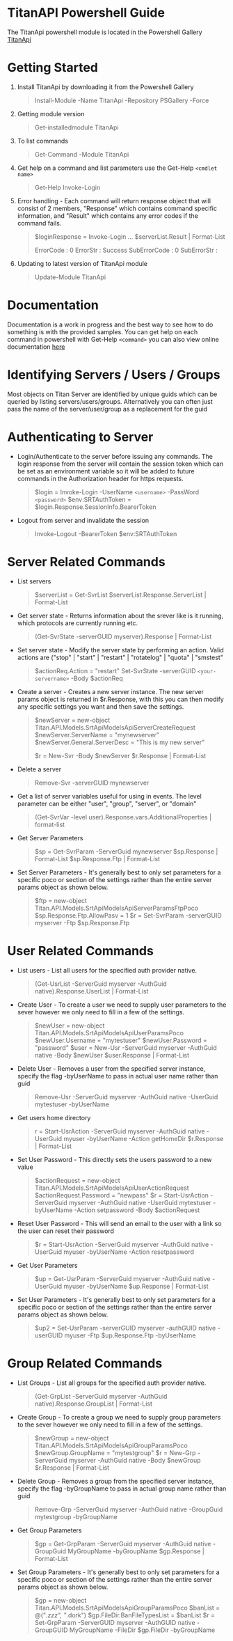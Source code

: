 # TitanAPI Powershell Guide

The TitanApi powershell module is located in the Powershell Gallery [TitanApi](https://www.powershellgallery.com/packages/TitanApi)

# Getting Started

1. Install TitanApi by downloading it from the Powershell Gallery

   > Install-Module -Name TitanApi -Repository PSGallery -Force
   >
2. Getting module version

   > Get-installedmodule TitanApi
   >
3. To list commands

   > Get-Command -Module TitanApi
   >
4. Get help on a command and list parameters use the Get-Help `<cmdlet name>`

   > Get-Help Invoke-Login
   >
5. Error handling - Each command will return response object that will consist of 2 members, "Response" which contains command specific information, and "Result" which contains any error codes if the command fails.

   > $loginResponse = Invoke-Login ...
   > $serverList.Result | Format-List
   >
   > ErrorCode    : 0
   > ErrorStr     : Success
   > SubErrorCode : 0
   > SubErrorStr  :
   >

6. Updating to latest version of TitanApi module
    > Update-Module TitanApi

# Documentation

Documentation is a work in progress and the best way to see how to do something is with the provided samples. You can get help on each command in powershell with Get-Help `<command>` you can also view online documentation [here](https://github.com/southrivertech/titanapi.pub/blob/main/sdk/powershell/docs/TitanApi.md)

# Identifying Servers / Users / Groups

Most objects on Titan Server are identified by unique guids which can be queried by listing servers/users/groups. Alternatively you can often just pass the name of the server/user/group as a replacement for the guid

# Authenticating to Server

* Login/Authenticate to the server before issuing any commands. The login response from the server will contain the session token which can be set as an environment variable so it will be added to future commands in the Authorization header for https requests.

  > $login = Invoke-Login -UserName `<username>` -PassWord `<password>`
  > $env:SRTAuthToken = $login.Response.SessionInfo.BearerToken
  >
* Logout from server and invalidate the session

  > Invoke-Logout -BearerToken $env:SRTAuthToken
  >

# Server Related Commands

* List servers

  > $serverList = Get-SvrList
  > $serverList.Response.ServerList | Format-List
  >
* Get server state - Returns information about the srever like is it running, which protocols are currently running etc.

  > (Get-SvrState -serverGUID myserver).Response | Format-List
  >
* Set server state - Modify the server state by performing an action. Valid actions are ("stop" | "start" | "restart" | "rotatelog" | "quota" | "smstest"

  > $actionReq.Action = "restart"
  > Set-SvrState -serverGUID `<your-servername>` -Body $actionReq
  >
* Create a server - Creates a new server instance. The new server params object is returned in $r.Response, with this you can then modify any specific settings you want and then save the settings.

  > $newServer = new-object Titan.API.Models.SrtApiModelsApiServerCreateRequest
  > $newServer.ServerName = "mynewserver"
  > $newServer.General.ServerDesc = "This is my new server"
  >
  > $r = New-Svr -Body $newServer
  > $r.Response | Format-List
  >
* Delete a server

  > Remove-Svr -serverGUID mynewserver
  >
* Get a list of server variables useful for using in events. The level parameter can be either "user", "group", "server", or "domain"

  > (Get-SvrVar -level user).Response.vars.AdditionalProperties | format-list
  >
* Get Server Parameters

  > $sp = Get-SvrParam -ServerGuid mynewserver
  > $sp.Response | Format-List
  > $sp.Response.Ftp | Format-List
  >
* Set Server Parameters - It's generally best to only set parameters for a specific poco or section of the settings rather than the entire server params object as shown below.

  > $ftp = new-object Titan.API.Models.SrtApiModelsApiServerParamsFtpPoco
  > $sp.Response.Ftp.AllowPasv = 1
  > $r = Set-SvrParam -serverGUID myserver -Ftp $sp.Response.Ftp
  >

# User Related Commands

* List users - List all users for the specified auth provider native.

  > (Get-UsrList -ServerGuid myserver -AuthGuid native).Response.UserList | Format-List
  >
* Create User - To create a user we need to supply user parameters to the sever however we only need to fill in a few of the settings.

  > $newUser = new-object Titan.API.Models.SrtApiModelsApiUserParamsPoco
  > $newUser.Username = "mytestuser"
  > $newUser.Password = "password"
  > $user = New-Usr -ServerGuid myserver -AuthGuid native -Body $newUser
  > $user.Response | Format-List
  >
* Delete User - Removes a user from the specified server instance, specify the flag -byUserName to pass in actual user name rather than guid

  > Remove-Usr -ServerGuid myserver -AuthGuid native -UserGuid mytestuser -byUserName
  >
* Get users home directory

  > r = Start-UsrAction -ServerGuid myserver -AuthGuid native -UserGuid myuser -byUserName -Action getHomeDir
  > $r.Response | Format-List
  >
* Set User Password - This directly sets the users password to a new value

  > $actionRequest = new-object Titan.API.Models.SrtApiModelsApiUserActionRequest
  > $actionRequest.Password = "newpass"
  > $r = Start-UsrAction -ServerGuid myserver -AuthGuid native -UserGuid mytestuser -byUserName -Action setpassword -Body $actionRequest
  >
* Reset User Password - This will send an email to the user with a link so the user can reset their password

  > $r = Start-UsrAction -ServerGuid myserver -AuthGuid native -UserGuid myuser -byUserName -Action resetpassword
  >
* Get User Parameters

  > $up = Get-UsrParam -ServerGuid myserver -AuthGuid native -UserGuid myuser -byUserName
  > $up.Response | Format-List
  >
* Set User Parameters - It's generally best to only set parameters for a specific poco or section of the settings rather than the entire server params object as shown below.

  > $up2 = Set-UsrParam -serverGUID myserver -authGUID native -userGUID myuser -Ftp $up.Response.Ftp -byUserName
  >

# Group Related Commands

* List Groups - List all groups for the specified auth provider native.

  > (Get-GrpList -ServerGuid myserver -AuthGuid native).Response.GroupList | Format-List
  >
* Create Group - To create a group we need to supply group parameters to the sever however we only need to fill in a few of the settings.

  > $newGroup = new-object Titan.API.Models.SrtApiModelsApiGroupParamsPoco
  > $newGroup.GroupName = "mytestgroup"
  > $r = New-Grp -ServerGuid myserver -AuthGuid native -Body $newGroup
  > $r.Response | Format-List
  >
* Delete Group - Removes a group from the specified server instance, specify the flag -byGroupName to pass in actual group name rather than guid

  > Remove-Grp -ServerGuid myserver -AuthGuid native -GroupGuid mytestgroup -byGroupName
  >
* Get Group Parameters

  > $gp = Get-GrpParam -ServerGuid myserver -AuthGuid native -GroupGuid MyGroupName -byGroupName
  > $gp.Response | Format-List
  >
* Set Group Parameters - It's generally best to only set parameters for a specific poco or section of the settings rather than the entire server params object as shown below.

  > $gp = new-object Titan.API.Models.SrtApiModelsApiGroupParamsPoco
  > $banList = @("*.zzz", "*.dork")
  > $gp.FileDir.BanFileTypesList = $banList
  > $r = Set-GrpParam -ServerGUID myserver -AuthGUID native -GroupGUID MyGroupName -FileDir $gp.FileDir -byGroupName
  >
